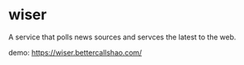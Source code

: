 # wiser

A service that polls news sources and servces the latest to the web.

demo: https://wiser.bettercallshao.com/
